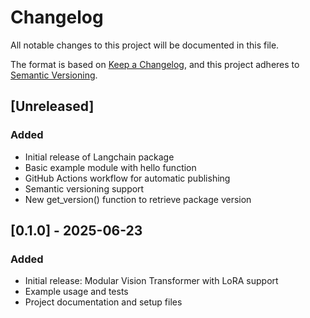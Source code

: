 # Changelog

All notable changes to this project will be documented in this file.

The format is based on [Keep a Changelog](https://keepachangelog.com/en/1.0.0/),
and this project adheres to [Semantic Versioning](https://semver.org/spec/v2.0.0.html).

## [Unreleased]

### Added
- Initial release of Langchain package
- Basic example module with hello function
- GitHub Actions workflow for automatic publishing
- Semantic versioning support
- New get_version() function to retrieve package version

## [0.1.0] - 2025-06-23

### Added
- Initial release: Modular Vision Transformer with LoRA support
- Example usage and tests
- Project documentation and setup files
